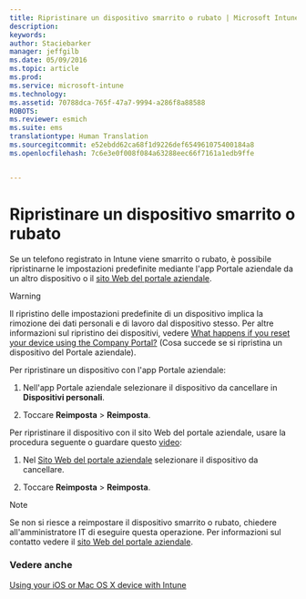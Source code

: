 ```yaml
---
title: Ripristinare un dispositivo smarrito o rubato | Microsoft Intune
description: 
keywords: 
author: Staciebarker
manager: jeffgilb
ms.date: 05/09/2016
ms.topic: article
ms.prod: 
ms.service: microsoft-intune
ms.technology: 
ms.assetid: 70788dca-765f-47a7-9994-a286f8a88588
ROBOTS: 
ms.reviewer: esmich
ms.suite: ems
translationtype: Human Translation
ms.sourcegitcommit: e52ebdd62ca68f1d9226def654961075400184a8
ms.openlocfilehash: 7c6e3e0f008f084a63288eec66f7161a1edb9ffe


---
```



# Ripristinare un dispositivo smarrito o rubato

Se un telefono registrato in Intune viene smarrito o rubato, è possibile ripristinarne le impostazioni predefinite mediante l'app Portale aziendale da un altro dispositivo o il [sito Web del portale aziendale](http://portal.manage.microsoft.com).

> [!WARNING]
> Il ripristino delle impostazioni predefinite di un dispositivo implica la rimozione dei dati personali e di lavoro dal dispositivo stesso. Per altre informazioni sul ripristino dei dispositivi, vedere [What happens if you reset your device using the Company Portal?](what-happens-if-you-reset-your-device-using-the-company-portal-ios.md) (Cosa succede se si ripristina un dispositivo del Portale aziendale).

Per ripristinare un dispositivo con l'app Portale aziendale:

1.  Nell'app Portale aziendale selezionare il dispositivo da cancellare in **Dispositivi personali**.

2.  Toccare **Reimposta** &gt; **Reimposta**.

Per ripristinare il dispositivo con il sito Web del portale aziendale, usare la procedura seguente o guardare questo [video](http://aka.ms/jhdjak):

1.  Nel [Sito Web del portale aziendale](http://portal.manage.microsoft.com) selezionare il dispositivo da cancellare.

2.  Toccare **Reimposta** &gt; **Reimposta**.
> [!NOTE]
> Se non si riesce a reimpostare il dispositivo smarrito o rubato, chiedere all'amministratore IT di eseguire questa operazione. Per informazioni sul contatto vedere il [sito Web del portale aziendale](http://portal.manage.microsoft.com).

### Vedere anche
[Using your iOS or Mac OS X device with Intune](using-your-ios-or-mac-os-x-device-with-intune.md)


<!--HONumber=Jun16_HO4-->


